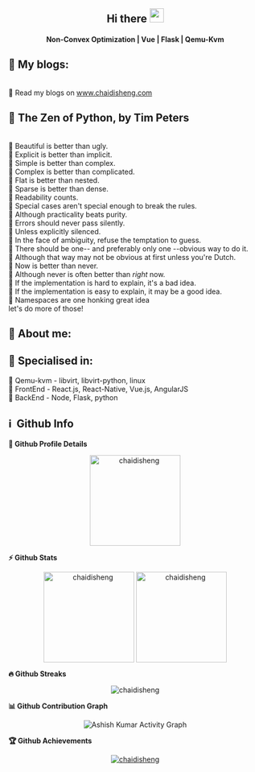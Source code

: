 <!-- ### Hi there 👋 -->
<h2 align="center">
  Hi there <img src="https://media.giphy.com/media/hvRJCLFzcasrR4ia7z/giphy.gif" width="28">
   <!-- I'm <a href="">Tony Robin</a>!  -->
</h2>

<h4 align='center'>
  Non-Convex Optimization | Vue | Flask | Qemu-Kvm
</h4>

<!--
**chaidisheng/chaidisheng** is a ✨ _special_ ✨ repository because its `README.md` (this file) appears on your GitHub profile.

Here are some ideas to get you started:

- 🔭 I’m currently working on ...
- 🌱 I’m currently learning ...
- 👯 I’m looking to collaborate on ...
- 🤔 I’m looking for help with ...
- 💬 Ask me about ...
- 📫 How to reach me: ...
- 😄 Pronouns: ...
- ⚡ Fun fact: ...
-->

## 🔭 My blogs:
<br>🔸 Read my blogs on <a href="">www.chaidisheng.com</a>

## 👋 The Zen of Python, by Tim Peters
<br>🔸 Beautiful is better than ugly.
<br>🔸 Explicit is better than implicit.
<br>🔸 Simple is better than complex.
<br>🔸 Complex is better than complicated.
<br>🔸 Flat is better than nested.
<br>🔸 Sparse is better than dense.
<br>🔸 Readability counts.
<br>🔸 Special cases aren't special enough to break the rules.
<br>🔸 Although practicality beats purity.
<br>🔸 Errors should never pass silently.
<br>🔸 Unless explicitly silenced.
<br>🔸 In the face of ambiguity, refuse the temptation to guess.
<br>🔸 There should be one-- and preferably only one --obvious way to do it.
<br>🔸 Although that way may not be obvious at first unless you're Dutch.
<br>🔸 Now is better than never.
<br>🔸 Although never is often better than *right* now.
<br>🔸 If the implementation is hard to explain, it's a bad idea.
<br>🔸 If the implementation is easy to explain, it may be a good idea.
<br>🔸 Namespaces are one honking great idea 
<br> let's do more of those!

## 🧑 About me:

<!-- <p>
I am working as a <b>Web</b> & <b>Mobile developer</b> for 7 years with <b>Blockchain</b> and have developed many projects according to clients' needs.<br>
I am a <b>self-motivated</b> expert with a solid work ethic and a productive <b>self-starter</b>, which alongside my aptitude for learning, keeps me updated. <br>
I am an <b>ambitious man</b> with rich experience.<br>
Creative, sophisticated, dedicated engineer with imaginative and efficient solutions for large-scale websites.<br>
Develop <b>high-quality</b> Mobile app for rapid deployment of bug fixes and new features using established development standards.<br>
As an expert problem solver, responsive to client needs, and detail-oriented, I have a proven track record of consistently providing high levels of customer <b>satisfaction</b>.<br>
I can contribute to your project as an individual <b>full-stack developer</b>. And if you want to work with our agency, I can lead teammates.<br>
Always looking for <b>new</b> solutions and <b>new</b> challenges, <b>new</b> experiences.<br>
</p> -->

<h2>🥇 Specialised in:</h2>
<p>🔸 Qemu-kvm - libvirt, libvirt-python, linux  
<br>🔸 FrontEnd - React.js, React-Native, Vue.js, AngularJS
<br>🔸 BackEnd - Node, Flask, python
<p>

<h2>ℹ️ &nbsp;Github Info</h2>
	
<summary><b>🔎 Github Profile Details</b></summary>
<p align="center"><img height="180em" src="https://github-profile-summary-cards.vercel.app/api/cards/profile-details?username=chaidisheng&theme=github_dark" alt="chaidisheng" align = "center"/></p>

<summary><b>⚡ Github Stats</b></summary>
<p align="center"><img height="180em" src="https://github-readme-stats.vercel.app/api?username=chaidisheng&hide_border=true&count_private=true&show_icons=true&theme=radical" alt="chaidisheng" align = "center"/>
<img height="180em" src="https://github-readme-stats.vercel.app/api/top-langs?username=chaidisheng&show_icons=true&locale=en&layout=compact&hide_border=true&theme=radical" alt="chaidisheng" align = "center"/></p>

<summary><b>🔥 Github Streaks</b></summary>
<p align="center"><img src="https://github-readme-streak-stats.herokuapp.com/?user=chaidisheng&theme=black-ice&hide_border=true&stroke=0000&background=0D1117&ring=e05397&fire=e05397&currStreakLabel=e05397" alt="chaidisheng" /></p>

<summary><b>📊 Github Contribution Graph</b></summary>
<p align="center"<a href="#"><img alt="Ashish Kumar Activity Graph" src="https://activity-graph.herokuapp.com/graph?username=chaidisheng&bg_color=0D1117&color=e05397&line=e05397&point=FFFFFF&hide_border=true&" /></a></p>
<!-- </details>
<details>    -->
<summary><b>🏆 Github Achievements</b></summary>
<p align="center"> <a href="https://github.com/chaidisheng"><img src="https://github-profile-trophy.vercel.app/?username=chaidisheng&margin-w=5&theme=radical" alt="chaidisheng" /></a> </p>

<br>
